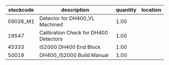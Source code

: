 |stockcode|description|quantity|location|
|---------|-----------|--------|--------|
|09026_M1|Detector for DH400_VL Machined|1.00||
|19547|Calibration Check for DH400 Detectors|1.00||
|45333|IS2000 DH400 End Block|1.00||
|50019|DH400_IS2000 Build Manual|1.00||
